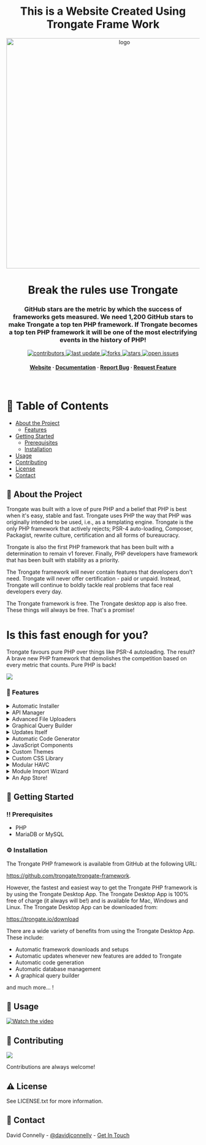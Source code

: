 <div align="center">
  <h1>This is a Website Created Using Trongate Frame Work</h1>
  <img src="https://trongate.io/trongate_logo/trongate_logo_dark_blue_bg.png" alt="logo" width="600" height="auto" />
  <h1>Break the rules use Trongate</h1>
  
  <h3>
   GitHub stars are the metric by which the success of frameworks gets measured. We need 1,200 GitHub stars to make Trongate a top ten PHP framework. If Trongate becomes a top ten PHP framework it will be one of the most electrifying events in the history of PHP! 
  </h3>

  
<!-- Badges -->
<p>
  <a href="https://github.com/trongate/trongate-framework/graphs/contributors">
    <img src="https://img.shields.io/github/contributors/trongate/trongate-framework" alt="contributors" />
  </a>
  <a href="">
    <img src="https://img.shields.io/github/last-commit/trongate/trongate-framework" alt="last update" />
  </a>
  <a href="https://github.com/trongate/trongate-framework/network/members">
    <img src="https://img.shields.io/github/forks/trongate/trongate-framework" alt="forks" />
  </a>
  <a href="https://github.com/trongate/trongate-framework/stargazers">
    <img src="https://img.shields.io/github/stars/trongate/trongate-framework" alt="stars" />
  </a>
  <a href="https://github.com/trongate/trongate-framework/issues/">
    <img src="https://img.shields.io/github/issues/trongate/trongate-framework" alt="open issues" />
  </a>
</p>
   
<h4>
    <a href="https://trongate.io">Website</a>
  <span> · </span>
    <a href="https://trongate.io/docs_m/contents">Documentation</a>
  <span> · </span>
    <a href="https://github.com/trongate/trongate-framework/issues/">Report Bug</a>
  <span> · </span>
    <a href="https://github.com/trongate/trongate-framework/issues/">Request Feature</a>
  </h4>
</div>

<br />

<!-- Table of Contents -->
# :notebook_with_decorative_cover: Table of Contents

- [About the Project](#star2-about-the-project)
  * [Features](#dart-features)
- [Getting Started](#toolbox-getting-started)
  * [Prerequisites](#bangbang-prerequisites)
  * [Installation](#gear-installation)
- [Usage](#eyes-usage)
- [Contributing](#wave-contributing)
- [License](#warning-license)
- [Contact](#handshake-contact)
  

<!-- About the Project -->
## :star2: About the Project

<div align="left"> 
  <p>Trongate was built with a love of pure PHP and a belief that PHP is best when it's easy, stable and fast. Trongate uses PHP the way that PHP was originally intended to be used, i.e., as a templating engine. Trongate is the only PHP framework that actively rejects; PSR-4 auto-loading, Composer, Packagist, rewrite culture, certification and all forms of bureaucracy.</p>
  <p>
Trongate is also the first PHP framework that has been built with a determination to remain v1 forever. Finally, PHP developers have framework that has been built with stability as a priority.</p>

  <p>The Trongate framework will never contain features that developers don't need. Trongate will never offer certification - paid or unpaid. Instead, Trongate will continue to boldly tackle real problems that face real developers every day.</p>

  <p>The Trongate framework is free. The Trongate desktop app is also free. These things will always be free. That's a promise!</p>
  <h1>Is this fast enough for you?</h1>
  <p>Trongate favours pure PHP over things like PSR-4 autoloading. The result? A brave new PHP framework that demolishes the competition based on every metric that counts. Pure PHP is back!</p>
   <img src="https://trongate.io/images/trongate_benchmarks.png" />
</div>

<!-- Features -->
### :dart: Features

<details>
  <summary>Automatic Installer</summary>
  <p>
    No command line. No Git. No 'Composer dot phar'. No Yaml. No Packagist. Trongate installs itself. Simply download the free Trongate desktop app and set up entire database driven apps in seconds!
  </p>
</details>
<details>
  <summary>API Manager</summary>
  <p>
    Trongate's best in class API Manager sets a new standard for rapid API development. Mobile developers and JavaScript developers - you're in for a treat!
  </p>
</details>
<details>
  <summary>Advanced File Uploaders</summary>
  <p>
    Trongate sets a new standard for PHP by letting developers build highly performant features in record time. This includes some of the fastest file uploaders in the industry.
  </p>
</details>
<details>
  <summary>Graphical Query Builder</summary>
  <p>
    Trongate is the only framework that comes with a free graphical SQL query builder. So, now you can build complex table joins easily and liberate yourself from costly db management software.
  </p>
</details>
<details>
  <summary>Updates Itself</summary>
  <p>
    Whenever new features come out you get an alert, asking if you want it. If you want it, you click 'yes'. Then it self-updates. Another industry first! By the way, Trongate is also the first PHP framework that aims to be v1 forever!
  </p>
</details>
<details>
  <summary>Automatic Code Generator</summary>
  <p>
   With Trongate, you get a revolutionary code generator to help take care of boring boilerplate code. Your productivity levels are about to go through the roof!
  </p>
</details>
<details>
  <summary>JavaScript Components</summary>
  <p>
   With Trongate you can build beautiful pop up calendars, time pickers, date-range pickers and even drag and drop file uploaders in seconds!
  </p>
</details>
<details>
  <summary>Custom Themes</summary>
  <p>
   Unlike some frameworks that tether users to a particular design, Trongate lets you choose from a potentially unlimited number of design themes for your admin panels.
  </p>
</details>
<details>
  <summary>Custom CSS Library</summary>
  <p>
   Frameworks should NOT depend upon third party libraries. That's why Trongate has its own CSS library. Yet another industry first!
  </p>
</details>
<details>
  <summary>Modular HAVC</summary>
  <p>
   Trongate uses Hierarchical Asset View Controller architecture. It's like HMVC on steroids! Finally, the PHP community have a "truly modular" PHP framework.
  </p>
</details>
<details>
  <summary>Module Import Wizard</summary>
  <p>
   Easily import entire modules, including SQL data. Drag 'n' drop web development, at last.
  </p>
</details>
<details>
  <summary>An App Store!</summary>
  <p>
   Trongate's Module Market is the PHP community's first legitimate challenge to the Composer / Packagist combo. Goodbye henhouse. Hello sunshine!
  </p>
</details>

<!-- Getting Started -->
## 	:toolbox: Getting Started

<!-- Prerequisites -->
### :bangbang: Prerequisites
<ul>
  <li>PHP</li>
  <li>MariaDB or MySQL</li>
 </ul>

<!-- Installation -->
### :gear: Installation

The Trongate PHP framework is available from GitHub at the following URL:

https://github.com/trongate/trongate-framework.  

However, the fastest and easiest way to get the Trongate PHP framework is by using the Trongate Desktop App.  The Trongate Desktop App is 100% free of charge (it always will be!) and is available for Mac, Windows and Linux. The Trongate Desktop App can be downloaded from: 

https://trongate.io/download

There are a wide variety of benefits from using the Trongate Desktop App.  These include:
<ul>
  <li>Automatic framework downloads and setups</li>
  <li>Automatic updates whenever new features are added to Trongate</li>
  <li>Automatic code generation</li>
  <li>Automatic database management</li>
  <li>A graphical query builder</li>
 </ul>

<p>and much more... !</p>




<!-- Usage -->
## :eyes: Usage

<a href="http://www.youtube.com/watch?feature=player_embedded&v=2sAtjYcAD-4" target="_blank">
 <img src="http://img.youtube.com/vi/2sAtjYcAD-4/hqdefault.jpg" alt="Watch the video" />
</a>

<!-- Contributing -->
## :wave: Contributing

<a href="https://github.com/trongate/trongate-framework/graphs/contributors">
  <img src="https://contrib.rocks/image?repo=trongate/trongate-framework" />
</a>


Contributions are always welcome!

<!-- License -->
## :warning: License

See LICENSE.txt for more information.


<!-- Contact -->
## :handshake: Contact

David Connelly - [@davidjconnelly](https://twitter.com/davidjconnelly) - [Get In Touch](https://trongate.io/your_messages/compose)

